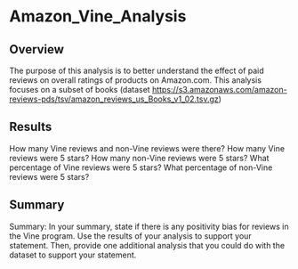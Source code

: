 # Amazon_Vine_Analysis

## Overview
The purpose of this analysis is to better understand the effect of paid reviews on overall ratings of products on Amazon.com. This analysis focuses on a subset of books (dataset https://s3.amazonaws.com/amazon-reviews-pds/tsv/amazon_reviews_us_Books_v1_02.tsv.gz)


## Results

How many Vine reviews and non-Vine reviews were there?
How many Vine reviews were 5 stars? How many non-Vine reviews were 5 stars?
What percentage of Vine reviews were 5 stars? What percentage of non-Vine reviews were 5 stars?


## Summary

Summary: In your summary, state if there is any positivity bias for reviews in the Vine program. Use the results of your analysis to support your statement. Then, provide one additional analysis that you could do with the dataset to support your statement.

